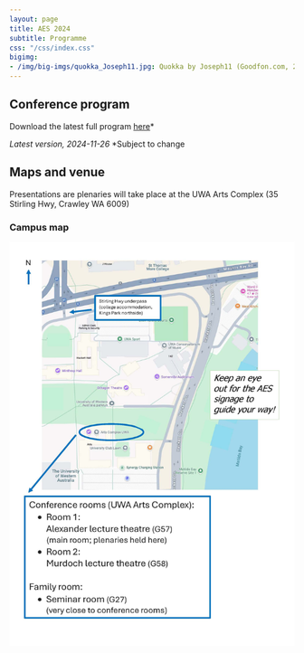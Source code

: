 ```yaml
---
layout: page
title: AES 2024
subtitle: Programme
css: "/css/index.css"
bigimg:
- /img/big-imgs/quokka_Joseph11.jpg: Quokka by Joseph11 (Goodfon.com, 2023)
---
```


## Conference program

Download the latest full program [here](./docs/2024/2024_AES_Program.pdf)*

<!-- Click [here](./docs/2023/AusEvo23_ScheduleOfEvents.pdf) for the program broken down into multiple pages. -->

*Latest version, 2024-11-26*
*Subject to change

<!-- ### Conference Slack
We will be using [Slack](https://join.slack.com/t/ausevo2023/shared_invite/zt-28ryturuo-HZBXfJQlCvloJuQ5FMHHfg) for socialising, discussion and general (non-urgent) communication    
**note: questions during talks will only be taken through zoom (or live)**   -->

## Maps and venue

Presentations are plenaries will take place at the UWA Arts Complex (35 Stirling Hwy, Crawley WA 6009)

### Campus map

![](/img/aes2024/UWA_AES_map.jpg)



<!-- 
### Campus map

![Campus Map](/img/2023_AES_4.png)

### Presentation venue

![Presentation venues](/img/2023_AES_3.png)

### Social venue

![Social venues](/img/2023_AES_2.png)

### Family Faciilty and ECR Event

![Social venues](/img/2023_AES_1.png) -->
